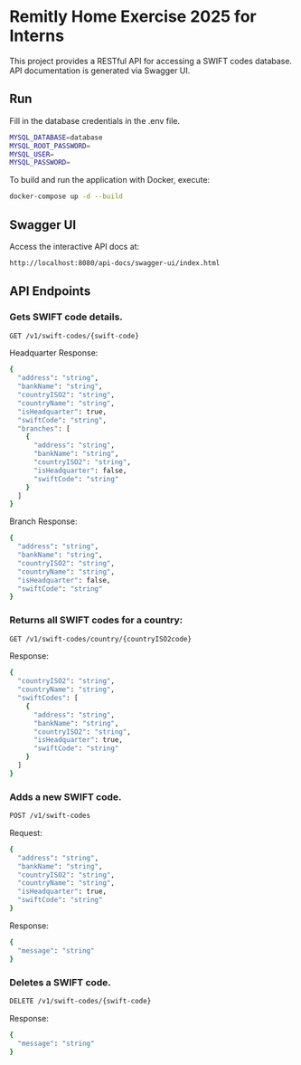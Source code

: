 # Remitly Home Exercise 2025 for Interns

This project provides a RESTful API for accessing a SWIFT codes database. API documentation is generated via Swagger UI.


## Run
Fill in the database credentials in the .env file.
```bash
MYSQL_DATABASE=database
MYSQL_ROOT_PASSWORD=
MYSQL_USER=
MYSQL_PASSWORD=
```

To build and run the application with Docker, execute:

```bash
docker-compose up -d --build
```
## Swagger UI
Access the interactive API docs at:
```bash
http://localhost:8080/api-docs/swagger-ui/index.html
```

## API Endpoints
### Gets SWIFT code details.
```bash
GET /v1/swift-codes/{swift-code}
```


Headquarter Response:

```bash
{
  "address": "string",
  "bankName": "string",
  "countryISO2": "string",
  "countryName": "string",
  "isHeadquarter": true,
  "swiftCode": "string",
  "branches": [
    {
      "address": "string",
      "bankName": "string",
      "countryISO2": "string",
      "isHeadquarter": false,
      "swiftCode": "string"
    }
  ]
}
```

Branch Response:

```bash
{
  "address": "string",
  "bankName": "string",
  "countryISO2": "string",
  "countryName": "string",
  "isHeadquarter": false,
  "swiftCode": "string"
}
```


### Returns all SWIFT codes for a country:


```bash
GET /v1/swift-codes/country/{countryISO2code}
```
Response:

```bash
{
  "countryISO2": "string",
  "countryName": "string",
  "swiftCodes": [
    {
      "address": "string",
      "bankName": "string",
      "countryISO2": "string",
      "isHeadquarter": true,
      "swiftCode": "string"
    }
  ]
}
```

### Adds a new SWIFT code.

```bash
POST /v1/swift-codes
```


Request:
```bash
{
  "address": "string",
  "bankName": "string",
  "countryISO2": "string",
  "countryName": "string",
  "isHeadquarter": true,
  "swiftCode": "string"
}
```
Response:

```bash
{
  "message": "string"
}
```

###  Deletes a SWIFT code.
```bash
DELETE /v1/swift-codes/{swift-code}
```
Response:

```bash
{
  "message": "string"
}
```
